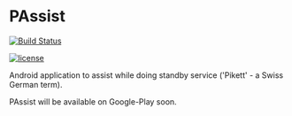 # PAssist
[![Build Status](https://travis-ci.org/frimtec/pikett-assist.svg?branch=master)](https://travis-ci.org/frimtec/pikett-assist) 
<!-- [![Coverage Status](https://coveralls.io/repos/github/frimtec/pikett-assist/badge.svg?branch=master)](https://coveralls.io/github/frimtec/pikett-assist?branch=master) -->
[![license](https://img.shields.io/badge/License-Apache%202.0-blue.svg)](https://opensource.org/licenses/Apache-2.0)

Android application to assist while doing standby service ('Pikett' - a Swiss German term).

PAssist will be available on Google-Play soon.
